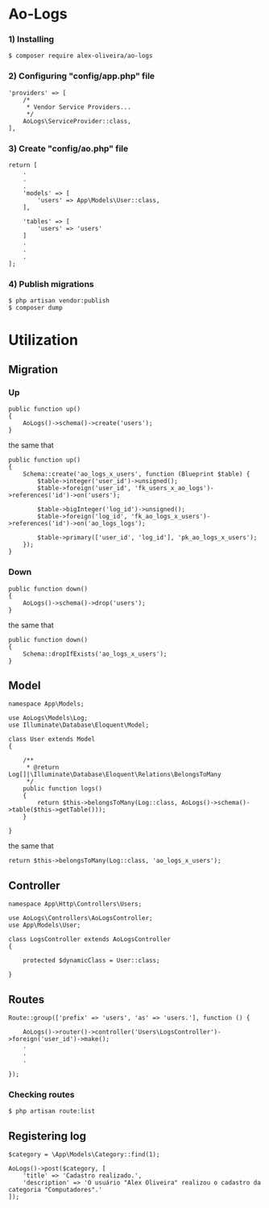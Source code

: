 # Ao-Logs

### 1) Installing
````
$ composer require alex-oliveira/ao-logs
````

### 2) Configuring "config/app.php" file
````
'providers' => [
    /*
     * Vendor Service Providers...
     */
    AoLogs\ServiceProvider::class,
],
````

### 3) Create "config/ao.php" file
````
return [
    .
    .
    .
    'models' => [
        'users' => App\Models\User::class,
    ],
        
    'tables' => [
        'users' => 'users'
    ]
    .
    .
    .
];
````

### 4) Publish migrations
````
$ php artisan vendor:publish
$ composer dump
````





# Utilization 

## Migration

### Up
````
public function up()
{
    AoLogs()->schema()->create('users');
}
````
the same that
````
public function up()
{    
    Schema::create('ao_logs_x_users', function (Blueprint $table) {
        $table->integer('user_id')->unsigned();
        $table->foreign('user_id', 'fk_users_x_ao_logs')->references('id')->on('users');
        
        $table->bigInteger('log_id')->unsigned();
        $table->foreign('log_id', 'fk_ao_logs_x_users')->references('id')->on('ao_logs_logs');
        
        $table->primary(['user_id', 'log_id'], 'pk_ao_logs_x_users');
    });
}
````

### Down
````
public function down()
{
    AoLogs()->schema()->drop('users');
}
````
the same that
````
public function down()
{    
    Schema::dropIfExists('ao_logs_x_users');
}
````





## Model
````
namespace App\Models;

use AoLogs\Models\Log;
use Illuminate\Database\Eloquent\Model;

class User extends Model
{

    /**
     * @return Log[]|\Illuminate\Database\Eloquent\Relations\BelongsToMany
     */
    public function logs()
    {
        return $this->belongsToMany(Log::class, AoLogs()->schema()->table($this->getTable()));
    }
    
}
````
the same that
````
return $this->belongsToMany(Log::class, 'ao_logs_x_users');
````





## Controller
````
namespace App\Http\Controllers\Users;

use AoLogs\Controllers\AoLogsController;
use App\Models\User;

class LogsController extends AoLogsController
{

    protected $dynamicClass = User::class;
    
}
````





## Routes
````
Route::group(['prefix' => 'users', 'as' => 'users.'], function () {

    AoLogs()->router()->controller('Users\LogsController')->foreign('user_id')->make();
    .
    .
    .
    
});
````

### Checking routes
````
$ php artisan route:list
````





## Registering log
````
$category = \App\Models\Category::find(1);

AoLogs()->post($category, [
    'title' => 'Cadastro realizado.',
    'description' => 'O usuário "Alex Oliveira" realizou o cadastro da categoria "Computadores".'
]);
````